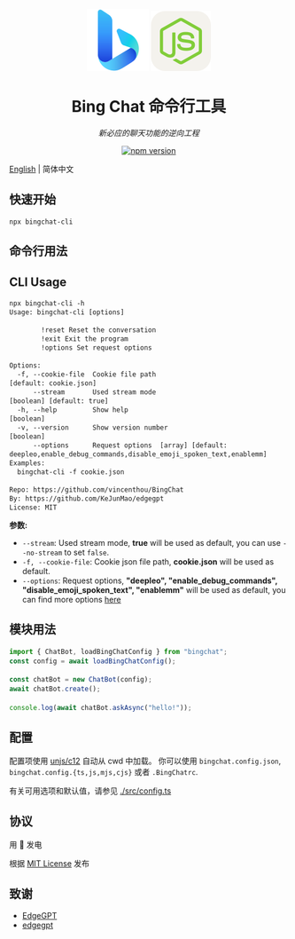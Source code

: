 <div align="center">

[![Bing](./assets/bing.svg)][bing-href]
[![Bing](./assets/node.svg)][node-href]

# Bing Chat 命令行工具

_新必应的聊天功能的逆向工程_

[![npm version][npm-version-src]][npm-version-href]

</div>

[English](./README.md) | 简体中文

## 快速开始

```shell
npx bingchat-cli
```

## 命令行用法

## CLI Usage

```shell
npx bingchat-cli -h
Usage: bingchat-cli [options]

        !reset Reset the conversation
        !exit Exit the program
        !options Set request options

Options:
  -f, --cookie-file  Cookie file path                                                          [default: cookie.json]
      --stream       Used stream mode                                                       [boolean] [default: true]
  -h, --help         Show help                                                                              [boolean]
  -v, --version      Show version number                                                                    [boolean]
      --options      Request options  [array] [default: deepleo,enable_debug_commands,disable_emoji_spoken_text,enablemm]
Examples:
  bingchat-cli -f cookie.json

Repo: https://github.com/vincenthou/BingChat
By: https://github.com/KeJunMao/edgegpt
License: MIT
```

**参数:**

- `--stream`: Used stream mode, **true** will be used as default, you can use `--no-stream` to set `false`.
- `-f, --cookie-file`: Cookie json file path, **cookie.json** will be used as default.
- `--options`: Request options, **"deepleo", "enable_debug_commands", "disable_emoji_spoken_text", "enablemm"** will be used as default, you can find more options [here](./src/types.ts)

## 模块用法

```ts
import { ChatBot, loadBingChatConfig } from "bingchat";
const config = await loadBingChatConfig();

const chatBot = new ChatBot(config);
await chatBot.create();

console.log(await chatBot.askAsync("hello!"));
```

## 配置

配置项使用 [unjs/c12](https://github.com/unjs/c12) 自动从 cwd 中加载。 你可以使用 `bingchat.config.json`, `bingchat.config.{ts,js,mjs,cjs}` 或者 `.BingChatrc`.

有关可用选项和默认值，请参见 [./src/config.ts](./src/config.ts)

## 协议

用 💛 发电

根据 [MIT License](./LICENSE) 发布

## 致谢

- [EdgeGPT](https://github.com/acheong08/EdgeGPT)
- [edgegpt](https://github.com/KeJunMao/edgegpt)

<!-- Badges -->

[npm-version-src]: https://img.shields.io/npm/v/bingchat-cli?style=flat-square
[npm-version-href]: https://npmjs.com/package/bingchat-cli
[bing-href]: https://www.bing.com/search?q=Bing+AI&showconv=1
[node-href]: https://nodejs.org
